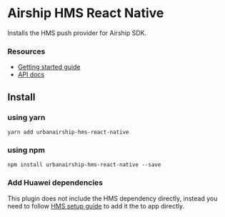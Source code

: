 # Airship HMS React Native

Installs the HMS push provider for Airship SDK.

### Resources

* [Getting started guide](http://docs.airship.com/platform/react-native/)
* [API docs](http://docs.airship.com/reference/libraries/react-native/latest/index.html)

## Install

### using yarn
```
yarn add urbanairship-hms-react-native
```

### using npm
```
npm install urbanairship-hms-react-native --save
```

### Add Huawei dependencies

This plugin does not include the HMS dependency directly, instead you need to follow [HMS setup guide](https://developer.huawei.com/consumer/en/doc/development/HMS-Guides/Preparations#h1-1575707420071) to add it the to app directly.
